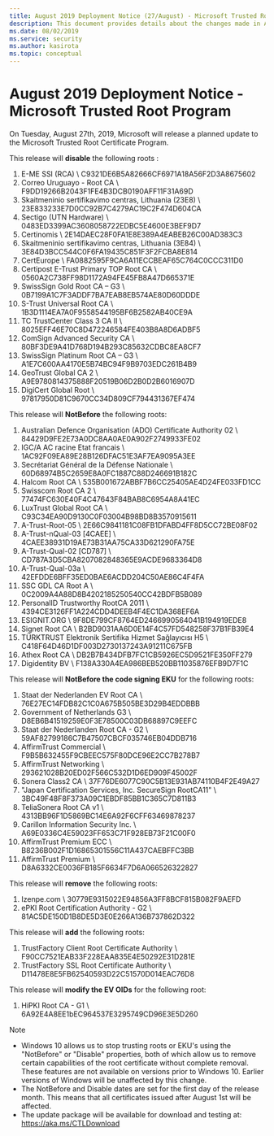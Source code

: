 ```yaml
---
title: August 2019 Deployment Notice (27/August) - Microsoft Trusted Root Program 
description: This document provides details about the changes made in August 2019 to the root store.
ms.date: 08/02/2019
ms.service: security
ms.author: kasirota
ms.topic: conceptual
---
```


# August 2019 Deployment Notice - Microsoft Trusted Root Program 

On Tuesday, August 27th, 2019, Microsoft will release a planned update to the Microsoft Trusted Root Certificate Program.

    
This release will **disable** the following roots :

1. E-ME SSI (RCA)	\ C9321DE6B5A82666CF6971A18A56F2D3A8675602
2. Correo Uruguayo - Root CA	\ F9DD19266B2043F1FE4B3DCB0190AFF11F31A69D
3. Skaitmeninio sertifikavimo centras, Lithuania (23E8)	\ 23E833233E7D0CC92B7C4279AC19C2F474D604CA
4. Sectigo (UTN Hardware)	\ 0483ED3399AC3608058722EDBC5E4600E3BEF9D7
5. Certinomis	\ 2E14DAEC28F0FA1E8E389A4EABEB26C00AD383C3
6. Skaitmeninio sertifikavimo centras, Lithuania (3E84)	\ 3E84D3BCC544C0F6FA19435C851F3F2FCBA8E814
7. CertEurope	\ FA0882595F9CA6A11ECCBEAF65C764C0CCC311D0
8. Certipost E-Trust Primary TOP Root CA	\ 0560A2C738FF98D1172A94FE45FB8A47D665371E
9. SwissSign Gold Root CA – G3	\ 0B7199A1C7F3ADDF7BA7EAB8EB574AE80D60DDDE
10. S-Trust Universal Root CA	\ 1B3D1114EA7A0F9558544195BF6B2582AB40CE9A
11. TC TrustCenter Class 3 CA II	\ 8025EFF46E70C8D472246584FE403B8A8D6ADBF5
12. ComSign Advanced Security CA	\ 80BF3DE9A41D768D194B293C85632CDBC8EA8CF7
13. SwissSign Platinum Root CA – G3	\ A1E7C600AA4170E5B74BC94F9B9703EDC261B4B9
14. GeoTrust Global CA 2	\ A9E9780814375888F20519B06D2B0D2B6016907D
15. DigiCert Global Root	\ 97817950D81C9670CC34D809CF794431367EF474


This release will **NotBefore** the following roots:
1. Australian Defence Organisation (ADO) Certificate Authority 02	\ 84429D9FE2E73A0DC8AA0AE0A902F2749933FE02
2. IGC/A AC racine Etat francais	\ 1AC92F09EA89E28B126DFAC51E3AF7EA9095A3EE
3. Secrétariat Général de la Défense Nationale	\ 60D68974B5C2659E8A0FC1887C88D246691B182C
4. Halcom Root CA	\ 535B001672ABBF7B6CC25405AE4D24FE033FD1CC
5. Swisscom Root CA 2	\ 77474FC630E40F4C47643F84BAB8C6954A8A41EC
6. LuxTrust Global Root CA	\ C93C34EA90D9130C0F03004B98BD8B3570915611
7. A-Trust-Root-05	\ 2E66C9841181C08FB1DFABD4FF8D5CC72BE08F02
8. A-Trust-nQual-03 [4CAEE]	\ 4CAEE38931D19AE73B31AA75CA33D621290FA75E
9. A-Trust-Qual-02 [CD787]	\ CD787A3D5CBA8207082848365E9ACDE9683364D8
10. A-Trust-Qual-03a	\ 42EFDDE6BFF35ED0BAE6ACDD204C50AE86C4F4FA
11. SSC GDL CA Root A	\ 0C2009A4A88D8B4202185250540CC42BDFB5B089
12. PersonalID Trustworthy RootCA 2011	\ 4394CE3126FF1A224CDD4DEEB4F4EC1DA368EF6A
13. ESIGNIT.ORG	\ 9F8DE799CF8764ED2466990564041B194919EDE8
14. Signet Root CA	\ B2BD9031AA6D0E14F4C57FD548258F37B1FB39E4
15. TÜRKTRUST Elektronik Sertifika Hizmet Sağlayıcısı H5	\ C418F64D46D1DF003D2730137243A91211C675FB
16. Athex Root CA	\ DB2B7B434DFB7FC1CB5926EC5D9521FE350FF279
17. Digidentity BV	\ F138A330A4EA986BEB520BB11035876EFB9D7F1C

This release will **NotBefore the code signing EKU** for the following roots:

1. Staat der Nederlanden EV Root CA	\ 76E27EC14FDB82C1C0A675B505BE3D29B4EDDBBB
2. Government of Netherlands G3	\ D8EB6B41519259E0F3E78500C03DB68897C9EEFC
3. Staat der Nederlanden Root CA - G2	\ 59AF82799186C7B47507CBCF035746EB04DDB716
4. AffirmTrust Commercial	\ F9B5B632455F9CBEEC575F80DCE96E2CC7B278B7
5. AffirmTrust Networking	\ 293621028B20ED02F566C532D1D6ED909F45002F
6. Sonera Class2 CA	\ 37F76DE6077C90C5B13E931AB74110B4F2E49A27
7. "Japan Certification Services, Inc. SecureSign RootCA11"	\ 3BC49F48F8F373A09C1EBDF85BB1C365C7D811B3
8. TeliaSonera Root CA v1	\ 4313BB96F1D5869BC14E6A92F6CFF63469878237
9. Carillon Information Security Inc.	\ A69E0336C4E59023FF653C71F928EB73F21C00F0
10. AffirmTrust Premium ECC	\ B8236B002F1D16865301556C11A437CAEBFFC3BB
11. AffirmTrust Premium	\ D8A6332CE0036FB185F6634F7D6A066526322827


This release will **remove** the following roots: 
1. Izenpe.com	\ 30779E9315022E94856A3FF8BCF815B082F9AEFD
2. ePKI Root Certification Authority - G2	\ 81AC5DE150D1B8DE5D3E0E266A136B737862D322

This release will **add** the following roots: 
1. TrustFactory Client Root Certificate Authority \ F90CC7521EAB33F228EAA835E4E50292E31D281E
2. TrustFactory SSL Root Certificate Authority	\ D11478E8E5FB62540593D22C51570D014EAC76D8

This release will **modify the EV OIDs** for the following root: 
1. HiPKI Root CA - G1	\ 6A92E4A8EE1bEC964537E3295749CD96E3E5D260

   

>[!NOTE]
> * Windows 10 allows us to stop trusting roots or EKU's using the "NotBefore" or "Disable" properties, both of which allow us to remove certain capabilities of the root certificate without complete removal. These features are not available on versions prior to Windows 10. Earlier versions of Windows will be unaffected by this change. 
> * The NotBefore and Disable dates are set for the first day of the release month. This means that all certificates issued after August 1st will be affected.  
> * The update package will be available for download and testing at: <https://aka.ms/CTLDownload>
